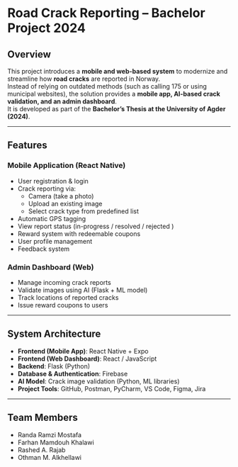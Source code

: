 # Road Crack Reporting – Bachelor Project 2024

##  Overview
This project introduces a **mobile and web-based system** to modernize and streamline how **road cracks** are reported in Norway.  
Instead of relying on outdated methods (such as calling 175 or using municipal websites), the solution provides a **mobile app, AI-based crack validation, and an admin dashboard**.  
It is developed as part of the **Bachelor’s Thesis at the University of Agder (2024)**.  

---

## Features

### Mobile Application (React Native)
- User registration & login 
- Crack reporting via:  
  - Camera (take a photo)   
  - Upload an existing image 
  - Select crack type from predefined list  
- Automatic GPS tagging 
- View report status (in-progress / resolved  / rejected )  
- Reward system with redeemable coupons   
- User profile management 
- Feedback system  

### Admin Dashboard (Web)
- Manage incoming crack reports   
- Validate images using AI (Flask + ML model)   
- Track locations of reported cracks 
- Issue reward coupons to users 

---

## System Architecture

- **Frontend (Mobile App)**: React Native + Expo  
- **Frontend (Web Dashboard)**: React / JavaScript  
- **Backend**: Flask (Python)  
- **Database & Authentication**: Firebase  
- **AI Model**: Crack image validation (Python, ML libraries)  
- **Project Tools**: GitHub, Postman, PyCharm, VS Code, Figma, Jira  

---

## Team Members
- Randa Ramzi Mostafa
- Farhan Mamdouh Khalawi
- Rashed A. Rajab
- Othman M. Alkhellawi
